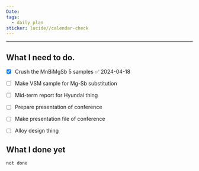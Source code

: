 ```yaml
---
Date: 
tags:
  - daily_plan
sticker: lucide//calendar-check
---
```

---
## What I need to do.

- [x] Crush the MnBiMgSb 5 samples ✅ 2024-04-18
- [ ] Make VSM sample for Mg-Sb substitution
- [ ] Mid-term report for Hyundai thing
- [ ] Prepare presentation of conference
- [ ] Make presentation file of conference
- [ ] Alloy design thing



## What I done yet
```tasks
not done
```
